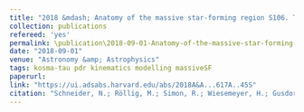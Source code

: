 ```yaml
---
title: "2018 &mdash; Anatomy of the massive star-forming region S106. The [OI] 63 micron line observed with GREAT/SOFIA as a versatile diagnostic tool for the evolution of massive stars"
collection: publications
refereed: 'yes'
permalink: \publication\2018-09-01-Anatomy-of-the-massive-star-forming-region-S106,-The-[OI]-63
date: "2018-09-01"
venue: "Astronomy &amp; Astrophysics"
tags: kosma-tau pdr kinematics modelling massiveSF
paperurl:
link: "https://ui.adsabs.harvard.edu/abs/2018A&A...617A..45S"
citation: "Schneider, N.; Röllig, M.; Simon, R.; Wiesemeyer, H.; Gusdorf, A.; Stutzki, J.; Güsten, R.; Bontemps, S.; Comerón, F.; Csengeri, T.; Adams, J. D.; Richter, H., Astronomy &amp; Astrophysics, Volume 617, id.A45, 23 pp."
---
```

